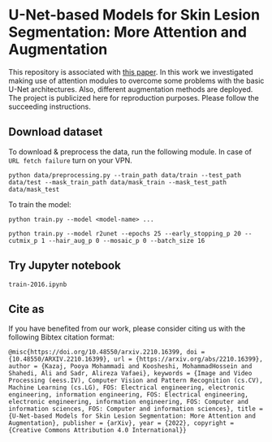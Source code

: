 # U-Net-based Models for Skin Lesion Segmentation: More Attention and Augmentation
This repository is associated with [this paper](https://arxiv.org/abs/2210.16399). In this work we investigated making use of attention modules to overcome some problems with the basic U-Net architectures. Also, different augmentation methods are deployed. The project is publicized here for reproduction purposes. Please follow the succeeding instructions. 

## Download dataset
To download & preprocess the data, run the following module. In case of `URL fetch failure` turn on your VPN.
```
python data/preprocessing.py --train_path data/train --test_path data/test --mask_train_path data/mask_train --mask_test_path data/mask_test
```

To train the model:

`python train.py --model <model-name> ...`

`python train.py --model r2unet --epochs 25 --early_stopping_p 20 --cutmix_p 1 --hair_aug_p 0 --mosaic_p 0 --batch_size 16`

## Try Jupyter notebook
`train-2016.ipynb`


## Cite as
If you have benefited from our work, please consider citing us with the following Bibtex citation format:

`@misc{https://doi.org/10.48550/arxiv.2210.16399, doi = {10.48550/ARXIV.2210.16399}, url = {https://arxiv.org/abs/2210.16399}, author = {Kazaj, Pooya Mohammadi and Koosheshi, MohammadHossein and Shahedi, Ali and Sadr, Alireza Vafaei}, keywords = {Image and Video Processing (eess.IV), Computer Vision and Pattern Recognition (cs.CV), Machine Learning (cs.LG), FOS: Electrical engineering, electronic engineering, information engineering, FOS: Electrical engineering, electronic engineering, information engineering, FOS: Computer and information sciences, FOS: Computer and information sciences}, title = {U-Net-based Models for Skin Lesion Segmentation: More Attention and Augmentation}, publisher = {arXiv}, year = {2022}, copyright = {Creative Commons Attribution 4.0 International}}`